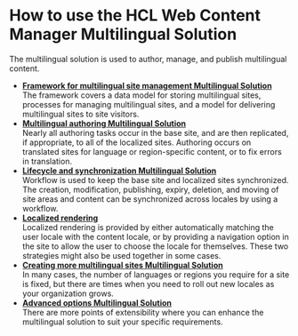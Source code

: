 # How to use the HCL Web Content Manager Multilingual Solution

The multilingual solution is used to author, manage, and publish multilingual content.

-   **[Framework for multilingual site management Multilingual Solution](../wcm_mls_framework.md)**  
The framework covers a data model for storing multilingual sites, processes for managing multilingual sites, and a model for delivering multilingual sites to site visitors.
-   **[Multilingual authoring Multilingual Solution](wcm_mls_authoring.md)**  
Nearly all authoring tasks occur in the base site, and are then replicated, if appropriate, to all of the localized sites. Authoring occurs on translated sites for language or region-specific content, or to fix errors in translation.
-   **[Lifecycle and synchronization Multilingual Solution](wcm_mls_lifecycle.md)**  
Workflow is used to keep the base site and localized sites synchronized. The creation, modification, publishing, expiry, deletion, and moving of site areas and content can be synchronized across locales by using a workflow.
-   **[Localized rendering](wcm_mls_rendering.md)**  
Localized rendering is provided by either automatically matching the user locale with the content locale, or by providing a navigation option in the site to allow the user to choose the locale for themselves. These two strategies might also be used together in some cases.
-   **[Creating more multilingual sites Multilingual Solution](wcm_mls_adding.md)**  
In many cases, the number of languages or regions you require for a site is fixed, but there are times when you need to roll out new locales as your organization grows.
-   **[Advanced options Multilingual Solution](wcm_mls_advanced.md)**  
There are more points of extensibility where you can enhance the multilingual solution to suit your specific requirements.


